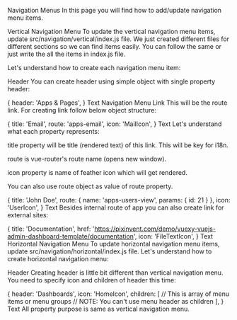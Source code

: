 Navigation Menus
In this page you will find how to add/update navigation menu items.

Vertical Navigation Menu
To update the vertical navigation menu items, update src/navigation/vertical/index.js file. We just created different files for different sections so we can find items easily. You can follow the same or just write the all the items in index.js file.

Let's understand how to create each navigation menu item:

Header
You can create header using simple object with single property header:

{
  header: 'Apps & Pages',
}
Text
Navigation Menu Link
This will be the route link. For creating link follow below object structure:

{
  title: 'Email',
  route: 'apps-email',
  icon: 'MailIcon',
}
Text
Let's understand what each property represents:

title property will be title (rendered text) of this link. This will be key for i18n.

route is vue-router's route name (opens new window).

icon property is name of feather icon which will get rendered.

You can also use route object as value of route property.

{
  title: 'John Doe',
  route: { name: 'apps-users-view', params: { id: 21 } },
  icon: 'UserIcon',
}
Text
Besides internal route of app you can also create link for external sites:

{
  title: 'Documentation',
  href: 'https://pixinvent.com/demo/vuexy-vuejs-admin-dashboard-template/documentation',
  icon: 'FileTextIcon',
}
Text
Horizontal Navigation Menu
To update horizontal navigation menu items, update src/navigation/horizontal/index.js file. Let's understand how to create horizontal navigation menu:

Header
Creating header is little bit different than vertical navigation menu. You need to specify icon and children of header this time:

{
  header: 'Dashboards',
  icon: 'HomeIcon',
  children: [
    // This is array of menu items or menu groups
    // NOTE: You can't use menu header as children
  ],
}
Text
All property purpose is same as vertical navigation menu.